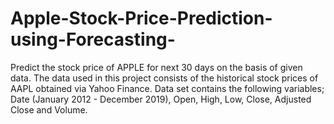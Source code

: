 # Apple-Stock-Price-Prediction-using-Forecasting-
Predict the stock price of APPLE for next 30 days on the basis of given data.  The data used in this project consists of the historical stock prices of AAPL obtained via Yahoo Finance.  Data set contains the following variables; Date (January 2012 - December 2019), Open, High, Low, Close, Adjusted Close and Volume.
